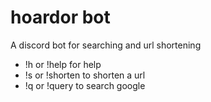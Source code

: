 # hoardor bot
A discord bot for searching and url shortening

- !h or !help for help
- !s or !shorten to shorten a url
- !q or !query to search google